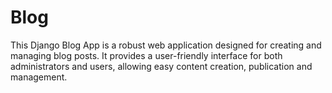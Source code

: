 # Blog
This Django Blog App is a robust web application designed for creating and managing blog posts. It provides a user-friendly interface for both administrators and users, allowing easy content creation, publication and management.


